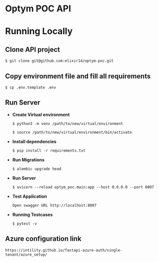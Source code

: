 # Optym POC API

# Running Locally

## Clone API project

    $ git clone git@github.com:elixir14/optym-poc.git


## Copy environment file and fill all requirements

    $ cp .env.template .env


## Run Server
- **Create Virtual environment**

    `$ python3 -m venv /path/to/new/virtual/environment`

  `$ source /path/to/new/virtual/environment/bin/activate`


- **Install dependencies**
    
    `$ pip install -r requirements.txt`


- **Run Migrations**

    `$ alembic upgrade head`


- **Run Server**

    `$ uvicorn --reload optym_poc.main:app --host 0.0.0.0 --port 8007`


- **Test Application**

    `Open swagger URL http://localhost:8007`


- **Running Testcases**

    `$ pytest -v`


## Azure configuration link
    
    https://intility.github.io/fastapi-azure-auth/single-tenant/azure_setup/

